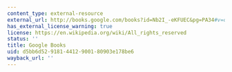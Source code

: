 ```yaml
---
content_type: external-resource
external_url: http://books.google.com/books?id=Nb2I_-eKFUEC&pg=PA34#v=onepage
has_external_license_warning: true
license: https://en.wikipedia.org/wiki/All_rights_reserved
status: ''
title: Google Books
uid: d5bb6d52-9181-4412-9001-80903e178be6
wayback_url: ''
---
```

